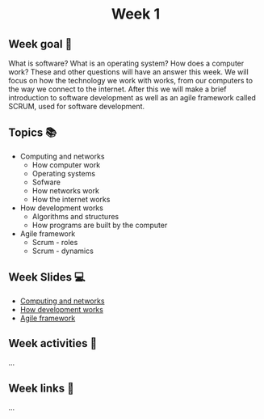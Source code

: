 <h1 align="center">Week 1</h1>

## Week goal 🏁
<p>What is software? What is an operating system? How does a computer work? These and other questions will have an answer this week. We will focus on how the technology we work with works, from our computers to the way we connect to the internet. After this we will make a brief introduction to software development as well as an agile framework called SCRUM, used for software development.</p>

## Topics 📚
* Computing and networks
  - How computer work
  - Operating systems
  - Sofware
  - How networks work
  - How the internet works
* How development works
  - Algorithms and structures
  - How programs are built by the computer
* Agile framework
  - Scrum - roles
  - Scrum - dynamics

## Week Slides 💻
* [Computing and networks]()
* [How development works]()
* [Agile framework]()

## Week activities 🎉
<p>...</p>

## Week links 🔗
...